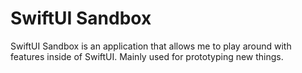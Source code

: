 # SwiftUI Sandbox

SwiftUI Sandbox is an application that allows me to play around with features inside of SwiftUI. Mainly used for prototyping new things. 
